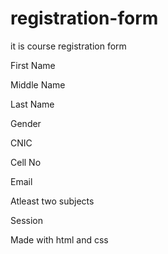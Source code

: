 # registration-form

it is course registration form

First Name

Middle Name

Last Name

Gender

CNIC

Cell No

Email

Atleast two subjects

Session

Made with html and css
